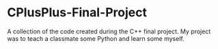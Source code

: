 # CPlusPlus-Final-Project
A collection of the code created during the C++ final project. My project was to teach a classmate some Python and learn some myself.

